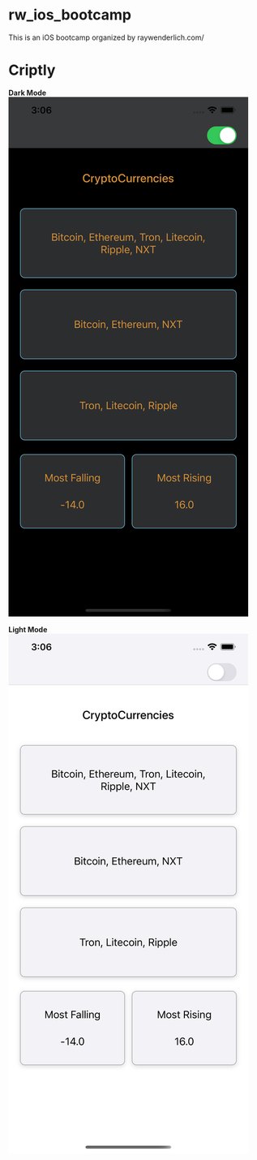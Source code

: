 
# rw_ios_bootcamp
This is an iOS bootcamp organized by raywenderlich.com/

# Criptly

**Dark Mode**
![Dark Mode](Screenshots/dark.png)

**Light Mode**
![Light Mode](Screenshots/light.png)

